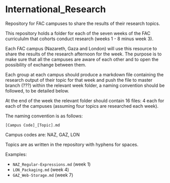 # International_Research

Repository for FAC campuses to share the results of their research topics.

This repository holds a folder for each of the seven weeks of the FAC curricululm that cohorts conduct research (weeks 1 - 8 minus week 3).

Each FAC campus (Nazareth, Gaza and London) will use this resource to share the results of the research afternoon for the week. The purpose is to make sure that all the campuses are aware of each other and to open the possibility of exchange between them.

Each group at each campus should produce a markdown file containing the research output of their topic for that week and push the file to master branch (???) within the relevant week folder, a naming convention should be followed, to be detailed below.

At the end of the week the relevant folder should contain 16 files: 4 each for each of the campuses (assuming four topics are researched each week).

The naming convention is as follows:

`[Campus Code]_[Topic].md`

Campus codes are: NAZ, GAZ, LON

Topics are as written in the repository with hyphens for spaces.

Examples:

- `NAZ_Regular-Expressions.md` (week 1)
- `LON_Packaging.md` (week 4)
- `GAZ_Web-Storage.md` (week 7)
